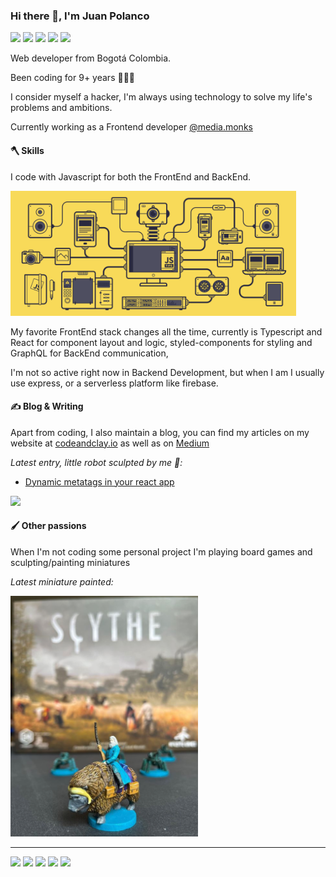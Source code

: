 ### Hi there 👋, I'm Juan Polanco

[![](https://img.shields.io/badge/-jspolancor@gmail.com-D14836?style=flat&logo=Gmail&logoColor=white)](mailto:jspolancor@gmail.com)
[![](https://img.shields.io/badge/-@jspolancor-%231DA1F2?style=flat&logo=twitter&logoColor=ffffff)](https://twitter.com/jspolancor)
[![](https://img.shields.io/badge/-@jspolancor-%23181717?style=flat&logo=github)](https://github.com/jspolancor)
[![](https://img.shields.io/website?color=0ab9e6&style=flat&up_message=codeandclay.io&url=https%3A%2F%2Fxlbd.me)](https://codeandclay.io)
[![](https://img.shields.io/badge/CV-Juan_Polanco.pdf-informational?style=flat&logo=data:image/svg%2bxml;base64,<BASE64_DATA>)](assets/Juan_Polanco.pdf)

Web developer from Bogotá Colombia. 

Been coding for 9+ years 👨🏽‍💻

I consider myself a hacker, I'm always using technology to solve my life's problems and ambitions.

Currently working as a Frontend developer [@media.monks](https://media.monks.com/)

#### 🪓 Skills

I code with Javascript for both the FrontEnd and BackEnd.

<img src="assets/js.gif" style="height: 200px"/>

My favorite FrontEnd stack changes all the time, currently is Typescript and React for component layout and logic, styled-components for styling and GraphQL for BackEnd communication,

I'm not so active right now in Backend Development, but when I am I usually use express, or a serverless platform like firebase.

#### ✍ Blog & Writing

Apart from coding, I also maintain a blog, you can find my articles on my website at [codeandclay.io](https://codeandclay.io/) as well as on [Medium](https://medium.com/@jspolancor)

*Latest entry, little robot sculpted by me 🗿:*

- [Dynamic metatags in your react app](https://codeandclay.io/Dynamic-metatags-in-your-react-app)

<img src="https://codeandclay.io/static/17bdfc87b3f6a48300b94a8488a24b93/99fbb/hero.webp" style="object-fit: cover; width: 200px;">

#### 🖌 Other passions

When I'm not coding some personal project I'm playing board games and sculpting/painting miniatures

*Latest miniature painted:*

<img src="assets/mini.png" style="width: 300px;" />

<hr />

[![](https://img.shields.io/badge/-jspolancor@gmail.com-D14836?style=flat&logo=Gmail&logoColor=white)](mailto:jspolancor@gmail.com)
[![](https://img.shields.io/badge/-@jspolancor-%231DA1F2?style=flat&logo=twitter&logoColor=ffffff)](https://twitter.com/jspolancor)
[![](https://img.shields.io/badge/-@jspolancor-%23181717?style=flat&logo=github)](https://github.com/jspolancor)
[![](https://img.shields.io/website?color=0ab9e6&style=flat&up_message=codeandclay.io&url=https%3A%2F%2Fxlbd.me)](https://codeandclay.io)
[![](https://img.shields.io/badge/CV-Juan_Polanco.pdf-informational?style=flat&logo=data:image/svg%2bxml;base64,<BASE64_DATA>)](assets/Juan_Polanco.pdf)
